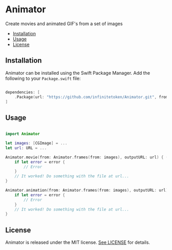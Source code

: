 # Animator

Create movies and animated GIF's from a set of images

- [Installation](#installation)
- [Usage](#usage)
- [License](#license)

## Installation

Animator can be installed using the Swift Package Manager. Add the following to your `Package.swift` file:

```swift

dependencies: [
    .Package(url: "https://github.com/infinitetoken/Animator.git", from: "1.0.0")
]

```

## Usage

```swift

import Animator

let images: [CGImage] = ...
let url: URL = ...

Animator.movie(from: Animator.frames(from: images), outputURL: url) { (error) in
    if let error = error {
        // Error
    }
    // It worked! Do something with the file at url...
}

Animator.animation(from: Animator.frames(from: images), outputURL: url) { (error) in
    if let error = error {
        // Error
    }
    // It worked! Do something with the file at url...
}

```

## License

Animator is released under the MIT license. [See LICENSE](https://github.com/infinitetoken/Animator/blob/master/LICENSE) for details.
